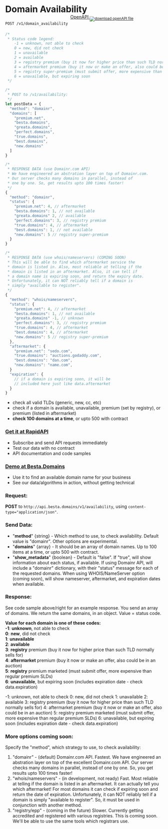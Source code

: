 # Domain Availability

`POST /v1/domain_availability` &nbsp;<span style="position:relative;top:-1.22rem;"><a href="/openAPI/v1-domain-availability.yaml" download>OpenAPI <sub><img class="side-contact-icon" alt="download openAPI file" src="/images/openAPI/file-download.svg" /></sub></a> </span>

```javascript
/*
 * Status code legend:
    -1 = unknown, not able to check
    0 = new, did not check
    1 = unavailable
    2 = available
    3 = registry premium (buy it now for higher price than such TLD normally sells for)
    4 = aftermarket premium (buy it now or make an offer, also could be in an auction)
    5 = registry super-premium (must submit offer, more expensive than regular premium SLDs)
    6 = unavailable, but expiring soon
 */

/*
 * POST to /v1/availability:
 */
let postData = {
  "method": "domainr",
  "domains": [
    "premium.net",
    "besta.domains",
    "greata.domains",
    "perfect.domains",
    "true.domains",
    "best.domains",
    "new.domains"
  ]
}

/*
 * RESPONSE DATA (use Domainr.com API)
 * We have engineered an abstration layer on top of Domainr.com.
 * Our server checks many domains in parallel, instead of
 * one by one. So, get results upto 100 times faster!
 */
{
  "method": "domainr",
  "status": {
    "premium.net": 4, // aftermarket
    "besta.domains": 1, // not available
    "greata.domains" 2, // available
    "perfect.domains": 3, // registry premium
    "true.domains": 4, // aftermarket
    "best.domains": 1, // not available
    "new.domains": 5 // registry super-premium
  }
}

/*
 * RESPONSE DATA (use whois/nameservers) (COMING SOON)
 * This will be able to find which aftermarket service the
 * domain is listed in. Also, most reliable at telling if the
 * domain is listed in an aftermarket. Also, it can tell if
 * a domain name is expiring soon, and return the expiry date.
 * Unfortunately, it can NOT reliably tell if a domain is
 * simply "available to register".
 */
{
  "method": "whois/nameservers",
  "status": {
    "premium.net": 4, // aftermarket
    "besta.domains": 1, // not available
    "greata.domains" -1, // unknown
    "perfect.domains": 3, // registry premium
    "true.domains": 4, // aftermarket
    "best.domains": 4, // aftermarket
    "new.domains": 5 // registry super-premium
  },
  "aftermarket": {
    "premium.net": "sedo.com",
    "true.domains": "auctions.godaddy.com",
    "best.domains": "dan.com",
    "new.domains": "name.com",
  }
  "expiration": {
    // if a domain is expiring soon, it will be
    // included here just like data.aftermarket
  }
}
```

- check all valid TLDs (generic, new, cc, etc)
- check if a domain is available, unavailable, premium (set by registry), or premium (listed in aftermarket)
- **check 100 domains at a time**, or upto 500 with contract

### [Get it at RapidAPI](https://rapidapi.com/besta-domains/api/domain-availability-bulk)

- Subscribe and send API requests immediately
- Test our data with no contract
- API documentation and code samples

### [Demo at Besta.Domains](https://besta.domains)

- Use it to find an available domain name for your business
- See our data/algorithms in action, without getting technical

### Request:

**POST** to `http://api.besta.domains/v1/availability`, using `content-type="application/json"`.

### Send Data:

- "**method**" {string} - Which method to use, to check availability. Default value is "domainr". Other options are experimental.
- "**domains**" {array} - It should be an array of domain names. Up to 100 items at a time, or upto 500 with contract.
- "**show_metadata**" {boolean} - Default is "false". If "true", will show information about each status, if available. If using Domainr API, will include a "domainr" dictionary, with their "status" message for each of the requested domains. When using WHOIS/NameServer option (coming soon), will show nameserver, aftermarket, and expiration dates when available.

### Response:

See code sample above/right for an example response. You send an array of domains. We return the same domains, in an object. Value = status code.

**Value for each domain is one of these codes:** \
**-1**: **unknown**, not able to check\
**0**: **new**, did not check\
**1**: **unavailable**\
**2**: **available**\
**3**: **registry** premium (buy it now for higher price than such TLD normally sells for)\
**4**: **aftermarket** premium (buy it now or make an offer, also could be in an auction)\
**5**: **registry** premium marketed (must submit offer, more expensive than regular premium SLDs)\
**6**: **unavailable**, but expiring soon (includes expiration date - check data.expiration)

-1: unknown, not able to check
0: new, did not check
1: unavailable
2: available
3: registry premium (buy it now for higher price than such TLD normally sells for)
4: aftermarket premium (buy it now or make an offer, also could be in an auction)
5: registry premium marketed (must submit offer, more expensive than regular premium SLDs)
6: unavailable, but expiring soon (includes expiration date - check data.expiration)

### More options coming soon:

Specify the "method", which strategy to use, to check availability:

1. "domainr" - (default) Domainr.com API. Fastest. We have engineered an abstration layer on top of the excellent Domainr.com API. Our server checks many domains in parallel, instead of one by one. So, you get results upto 100 times faster!
2. "whois/nameservers" - (in development, not ready) Fast. Most reliable at telling if the domain is listed in an aftermarket. It can actually tell you which aftermarket! For most domains it can check if expiring soon and return the date of expiration. Unfortunately, it can NOT reliably tell if a domain is simply "available to register". So, it must be used in conjunction with another method.
3. "registry/epp" - (coming in the future) Slower. Currently getting accredited and registered with various registries. This is coming soon. We'll be able to use the same tools which registrars use.
